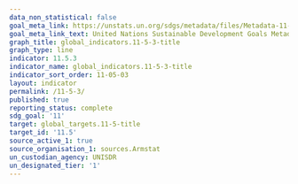 ```yaml
---
data_non_statistical: false
goal_meta_link: https://unstats.un.org/sdgs/metadata/files/Metadata-11-05-03.pdf
goal_meta_link_text: United Nations Sustainable Development Goals Metadata (pdf 2066kB)
graph_title: global_indicators.11-5-3-title
graph_type: line
indicator: 11.5.3
indicator_name: global_indicators.11-5-3-title
indicator_sort_order: 11-05-03
layout: indicator
permalink: /11-5-3/
published: true
reporting_status: complete
sdg_goal: '11'
target: global_targets.11-5-title
target_id: '11.5'
source_active_1: true
source_organisation_1: sources.Armstat
un_custodian_agency: UNISDR
un_designated_tier: '1'
---
```

